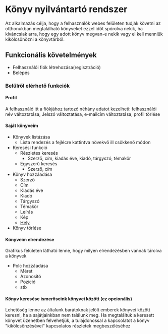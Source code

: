 # Könyv nyilvántartó rendszer

Az alkalmazás célja, hogy a felhasználók webes felületen tudják követni az otthonukban megtalálható könyveket ezzel időt spórolva nekik, ha kíváncsiak arra, hogy egy adott könyv megvan-e nekik vagy el kell menniük kikölcsönözni a könyvtárból.

## Funkcionális követelmények
* Felhasználói fiók létrehozása(regisztráció)
* Belépés
### Belülről elérhető funkciók

#### Profil

  A felhasználó itt a fiókjához tartozó  néhány adatot kezelheti: felhasználói név  változtatása, Jelszó változtatása,  e-mailcím változtatása, profil törlése

#### Saját könyveim
* Könyvek listázása
    * Lista rendezés a fejlécre kattintva növekvő ill csökkenő módon
* Keresési funkció
    * Részletes keresés
        * Szerző, cím, kiadás éve, kiadó, tárgyszó, témakör
    * Egyszerű keresés
        * Szerző, cím
* Könyv hozzáadása
  *  Szerző
  *  Cím
  *  Kiadás éve
  *  Kiadó
  *  Tárgyszó
  *  Témakör
  *  Leírás
  *  Kép
  *  [Hely](#könyveim-elrendezése) 
* Könyv törlése

#### Könyveim elrendezése
Grafikus felületen látható lenne, hogy milyen elrendezésben vannak tárolva a könyvek
* Polc hozzáadása
  * Méret
  * Azonosító
  * Pozíció
  * stb


#### Könyv keresése ismerőseink könyvei között (ez opcionális)
Lehetőség lenne az általunk barátoknak jelölt emberek könyvei között keresni, ha a sajátjainkban nem találunk meg. Ha megtaláltuk a keresett könyvet üzenetben felvehetjük, a tulajdonossal a kapcsolatot a könyv "kikölcsönzésével" kapcsolatos részletek megbeszéléséhez
